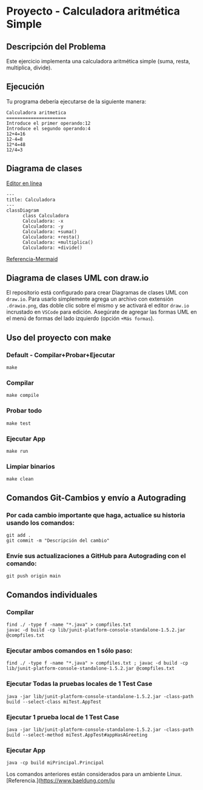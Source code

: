 # Proyecto - Calculadora aritmética Simple

## Descripción del Problema

Este ejercicio implementa una calculadora aritmética simple (suma, resta, multiplica, divide).

## Ejecución

Tu programa debería ejecutarse de la siguiente manera:

```
Calculadora aritmetica
======================
Introduce el primer operando:12
Introduce el segundo operando:4
12+4=16
12-4=8
12*4=48
12/4=3
```


## Diagrama de clases
[Editor en línea](https://mermaid.live/)
```mermaid
---
title: Calculadora
---
classDiagram
      class Calculadora
      Calculadora: -x
      Calculadora: -y
      Calculadora: +suma()
      Calculadora: +resta()
      Calculadora: +multiplica()
      Calculadora: +divide()
```
[Referencia-Mermaid](https://mermaid.js.org/syntax/classDiagram.html)

## Diagrama de clases UML con draw.io
El repositorio está configurado para crear Diagramas de clases UML con ```draw.io```. Para usarlo simplemente agrega un archivo con extensión ```.drawio.png```, das doble clic sobre el mismo y se activará el editor ```draw.io``` incrustado en ```VSCode``` para edición. Asegúrate de agregar las formas UML en el menú de formas del lado izquierdo (opción ```+Más formas```).
## Uso del proyecto con make

### Default - Compilar+Probar+Ejecutar
```
make
```
### Compilar
```
make compile
```
### Probar todo
```
make test
```
### Ejecutar App
```
make run
```
### Limpiar binarios
```
make clean
```
## Comandos Git-Cambios y envío a Autograding

### Por cada cambio importante que haga, actualice su historia usando los comandos:
```
git add .
git commit -m "Descripción del cambio"
```
### Envíe sus actualizaciones a GitHub para Autograding con el comando:
```
git push origin main
```
## Comandos individuales
### Compilar

```
find ./ -type f -name "*.java" > compfiles.txt
javac -d build -cp lib/junit-platform-console-standalone-1.5.2.jar @compfiles.txt
```
### Ejecutar ambos comandos en 1 sólo paso:
```
find ./ -type f -name "*.java" > compfiles.txt ; javac -d build -cp lib/junit-platform-console-standalone-1.5.2.jar @compfiles.txt
```

### Ejecutar Todas la pruebas locales de 1 Test Case
```
java -jar lib/junit-platform-console-standalone-1.5.2.jar -class-path build --select-class miTest.AppTest
```
### Ejecutar 1 prueba local de 1 Test Case
```
java -jar lib/junit-platform-console-standalone-1.5.2.jar -class-path build --select-method miTest.AppTest#appHasAGreeting
```
### Ejecutar App
```
java -cp build miPrincipal.Principal
```
Los comandos anteriores están considerados para un ambiente Linux. [Referencia.](https://www.baeldung.com/ju